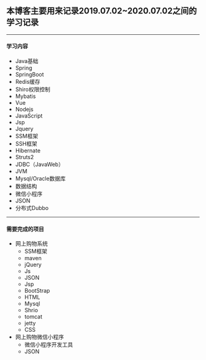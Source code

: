 ## 本博客主要用来记录2019.07.02~2020.07.02之间的学习记录
------
#### 学习内容

- Java基础
- Spring
- SpringBoot
- Redis缓存
- Shiro权限控制
- Mybatis
- Vue
- Nodejs
- JavaScript
- Jsp
- Jquery
- SSM框架
- SSH框架
- Hibernate
- Struts2
- JDBC（JavaWeb）
- JVM
- Mysql/Oracle数据库
- 数据结构
- 微信小程序
- JSON
- 分布式Dubbo
-----
#### 需要完成的项目
- 网上购物系统
   - SSM框架
   - maven
   - jQuery
   - Js
   - JSON
   - Jsp
   - BootStrap
   - HTML
   - Mysql
   - Shrio
   - tomcat
   - jetty
   - CSS
- 网上购物微信小程序
   - 微信小程序开发工具
   - JSON